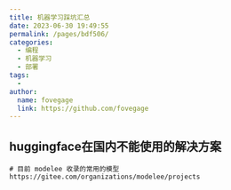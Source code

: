 ```yaml
---
title: 机器学习踩坑汇总
date: 2023-06-30 19:49:55
permalink: /pages/bdf506/
categories:
  - 编程
  - 机器学习
  - 部署
tags:
  -
author:
  name: fovegage
  link: https://github.com/fovegage
---
```


## huggingface在国内不能使用的解决方案

```
# 目前 modelee 收录的常用的模型
https://gitee.com/organizations/modelee/projects
```